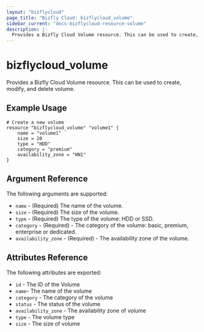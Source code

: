 ```yaml
---
layout: "bizflycloud"
page_title: "Bizfly Cloud: bizflycloud_volume"
sidebar_current: "docs-bizflycloud-resource-volume"
description: |-
  Provides a Bizfly Cloud Volume resource. This can be used to create, modify, and delete volumes.
---
```


# bizflycloud\_volume

Provides a Bizfly Cloud Volume resource. This can be used to create,
modify, and delete volume.
## Example Usage

```hcl
# Create a new volume
resource "bizflycloud_volume" "volume1" {
    name = "volume1"
    size = 20
    type = "HDD"
    category = "premium"
    availability_zone = "HN1"
}
```

## Argument Reference

The following arguments are supported:

* `name` - (Required) The name of the volume.
* `size` - (Required) The size of the volume.
* `type` - (Required) The type of the volume: HDD or SSD.
* `category` - (Required) - The category of the volume: basic, premium, enterprise or dedicated.
* `availability_zone` - (Required) - The availability zone of the volume.


## Attributes Reference

The following attributes are exported:

* `id` - The ID of the Volume
* `name`- The name of the volume
* `category` - The category of the volume
* `status` - The status of the volume
* `availability_zone` - The availability zone of volume
* `type` - The volume type
* `size` - The size of volume
